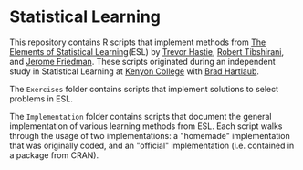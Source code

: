 # Statistical Learning
This repository contains R scripts that implement methods from [The Elements of Statistical Learning](http://statweb.stanford.edu/~tibs/ElemStatLearn/)(ESL) by [Trevor Hastie](http://web.stanford.edu/~hastie/), [Robert Tibshirani](http://statweb.stanford.edu/~tibs/), and [Jerome Friedman](https://statweb.stanford.edu/~jhf/). These scripts originated during an independent study in Statistical Learning at [Kenyon College](http://www.kenyon.edu/academics/departments-programs/mathematics/) with [Brad Hartlaub](http://www2.kenyon.edu/Depts/Math/hartlaub/).

The `Exercises` folder contains scripts that implement solutions to select problems in ESL.

The `Implementation` folder contains scripts that document the general implementation of various learning methods from ESL. Each script walks through the usage of two implementations: a "homemade" implementation that was originally coded, and an "official" implementation (i.e. contained in a package from CRAN). 
